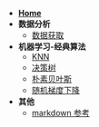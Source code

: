 
* [**Home**](/)
* **数据分析**
  * [数据获取](/DataAnalysis/数据获取.md)
* **机器学习-经典算法**
  * [KNN](/KNN/README.md)
  * [决策树](/DecisionTrees/README.md)
  * [朴素贝叶斯](/NaiveBayes/README.md)
  * [随机梯度下降](/StochasticGradientDescent/README.md)
* **其他**
  * [markdown 参考](/others/README.md)
